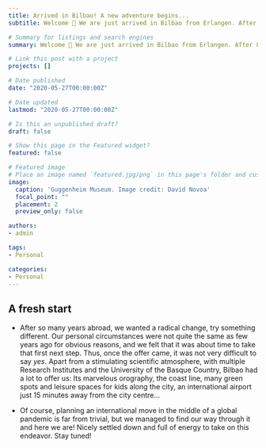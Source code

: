 ```yaml
---
title: Arrived in Bilbao! A new adventure begins...
subtitle: Welcome 👋 We are just arrived in Bilbao from Erlangen. After 8 amazing years in Germany, it was time for a change and here we are to enjoy it all!

# Summary for listings and search engines
summary: Welcome 👋 We are just arrived in Bilbao from Erlangen. After 8 amazing years in Germany, it was time for a change and here we are to enjoy it all!

# Link this post with a project
projects: []

# Date published
date: "2020-05-27T00:00:00Z"

# Date updated
lastmod: "2020-05-27T00:00:00Z"

# Is this an unpublished draft?
draft: false

# Show this page in the Featured widget?
featured: false

# Featured image
# Place an image named `featured.jpg/png` in this page's folder and customize its options here.
image:
  caption: 'Guggenheim Museum. Image credit: David Novoa'
  focal_point: ""
  placement: 2
  preview_only: false

authors:
- admin

tags:
- Personal

categories:
- Personal
---
```


## A fresh start

- After so many years abroad, we wanted a radical change, try something different. Our personal circumstances were not quite the same as few years ago for obvious reasons, and we felt that it was about time to take that first next step. Thus, once the offer came, it was not very difficult to say *yes*. Apart from a stimulating scientific atmosphere, with multiple Research Institutes and the University of the Basque Country, Bilbao had a lot to offer us: Its marvelous orography, the coast line, many green spots and leisure spaces for kids along the city, an international airport just 15 minutes away from the city centre...

- Of course, planning an international move in the middle of a global pandemic is far from trivial, but we managed to find our way through it and here we are! Nicely settled down and full of energy to take on this endeavor. Stay tuned!

